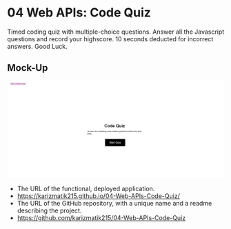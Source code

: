 # 04 Web APIs: Code Quiz
  Timed coding quiz with multiple-choice questions. Answer all the Javascript questions and record your highscore. 10 seconds deducted for incorrect answers. Good Luck.
## Mock-Up
![Code Quiz](images/codequizhome.PNG)
* The URL of the functional, deployed application.
* https://karizmatik215.github.io/04-Web-APIs-Code-Quiz/
* The URL of the GitHub repository, with a unique name and a readme describing the project.
* https://github.com/karizmatik215/04-Web-APIs-Code-Quiz
